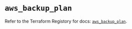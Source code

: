 # `aws_backup_plan`

Refer to the Terraform Registory for docs: [`aws_backup_plan`](https://registry.terraform.io/providers/hashicorp/aws/5.27.0/docs/resources/backup_plan).
